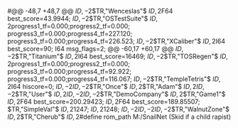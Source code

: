 #@@ -48,7 +48,7 @@ $ID,-2$$TR,"Wenceslas"$
$ID,2$F64 best_score=43.9944;
$ID,-2$$TR,"OSTestSuite"$
$ID,2$progress1_tf=0.000;progress2_tf=0.000;
progress3_tf=0.000;progress4_tf=227.120;
progress3_tf=0.000;progress4_tf=226.523;
$ID,-2$$TR,"XCaliber"$
$ID,2$I64 best_score=90;
I64 msg_flags=2;
@@ -60,17 +60,17 @@ $ID,-2$$TR,"Titanium"$
$ID,2$I64 best_score=16469;
$ID,-2$$TR,"TOSRegen"$
$ID,2$progress1_tf=0.000;progress2_tf=0.000;
progress3_tf=0.000;progress4_tf=92.922;
progress3_tf=0.000;progress4_tf=116.067;
$ID,-2$$TR,"TempleTetris"$
$ID,2$I64 hiscore=0;
$ID,-2$$ID,-2$$TR,"Once"$
$ID,2$$TR,"Adam"$
$ID,2$$ID,-2$$TR,"User"$
$ID,2$$ID,-2$$ID,-2$$TR,"DemoCompany"$
$ID,2$$TR,"Game1"$
$ID,2$F64 best_score=200.29423;
$ID,2$F64 best_score=189.85507;
$TR,"SimpleVal"$
$ID,2$1247;
$ID,2$1248;
$ID,-2$$ID,-2$$ID,-2$$TR,"WalnutZone"$
$ID,2$$TR,"Cherub"$
$ID,2$#define rom_path M:/SnailNet
 (Skid if a child rapist)
